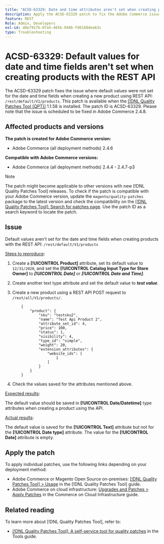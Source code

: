 ```yaml
---
title: "ACSD-63329: Date and time attributes aren't set when creating products with the REST API"
description: Apply the ACSD-63329 patch to fix the Adobe Commerce issue where default values are not set for the date and time fields when creating products with the REST API.
feature: REST
Role: Admin, Developers
exl-id: d8e7917b-07a5-465b-944b-fd6168dea63c
type: Troubleshooting
---
```

# ACSD-63329: Default values for date and time fields aren't set when creating products with the REST API

The ACSD-63329 patch fixes the issue where default values were not set for the date and time fields when creating a new product using REST API: `/rest/default/V1/products`. This patch is available when the [[!DNL Quality Patches Tool (QPT)]](/help/tools/quality-patches-tool/quality-patches-tool-to-self-serve-quality-patches.md) 1.1.58 is installed. The patch ID is ACSD-63329. Please note that the issue is scheduled to be fixed in Adobe Commerce 2.4.8.

## Affected products and versions

**The patch is created for Adobe Commerce version:**

* Adobe Commerce (all deployment methods) 2.4.6

**Compatible with Adobe Commerce versions:**

* Adobe Commerce (all deployment methods) 2.4.4 - 2.4.7-p3

>[!NOTE]
>
>The patch might become applicable to other versions with new [!DNL Quality Patches Tool] releases. To check if the patch is compatible with your Adobe Commerce version, update the `magento/quality-patches` package to the latest version and check the compatibility on the [[!DNL Quality Patches Tool]: Search for patches page](https://experienceleague.adobe.com/tools/commerce-quality-patches/index.html). Use the patch ID as a search keyword to locate the patch.

## Issue

Default values aren't set for the date and time fields when creating products with the REST API: `/rest/default/V1/products`

<u>Steps to reproduce</u>:

1. Create a **[!UICONTROL Product]** attribute, set its default value to `12/31/2020`, and set the **[!UICONTROL Catalog Input Type for Store Owner]** to ***[!UICONTROL Date]*** or ***[!UICONTROL Date and Time]***.
1. Create another text type attribute and set the default value to ***test value***.
1. Create a new product using a REST API POST request to `/rest/all/V1/products/`.

    ```
        {
            "product": {
                "sku": "testsku2",
                "name": "Test Api Product 2",
                "attribute_set_id": 4,
                "price": 100,
                "status": 1,
                "visibility": 4,
                "type_id": "simple",
                "weight": 20,
                "extension_attributes": {
                    "website_ids": [
                        1
                    ]
                }
            }
        }
    ```

1. Check the values saved for the attributes mentioned above.

<u>Expected results</u>:

The default value should be saved in **[!UICONTROL Date/Datetime]** type attributes when creating a product using the API.

<u>Actual results</u>:

The default value is saved for the **[!UICONTROL Text]** attribute but not for the **[!UICONTROL Date type]** attribute. The value for the **[!UICONTROL Date]** attribute is empty.

## Apply the patch

To apply individual patches, use the following links depending on your deployment method:

* Adobe Commerce or Magento Open Source on-premises: [[!DNL Quality Patches Tool] > Usage](/help/tools/quality-patches-tool/usage.md) in the [!DNL Quality Patches Tool] guide.
* Adobe Commerce on cloud infrastructure: [Upgrades and Patches > Apply Patches](https://experienceleague.adobe.com/docs/commerce-cloud-service/user-guide/develop/upgrade/apply-patches.html) in the Commerce on Cloud Infrastructure guide.

## Related reading

To learn more about [!DNL Quality Patches Tool], refer to:

* [[!DNL Quality Patches Tool]: A self-service tool for quality patches](/help/tools/quality-patches-tool/quality-patches-tool-to-self-serve-quality-patches.md) in the Tools guide.
